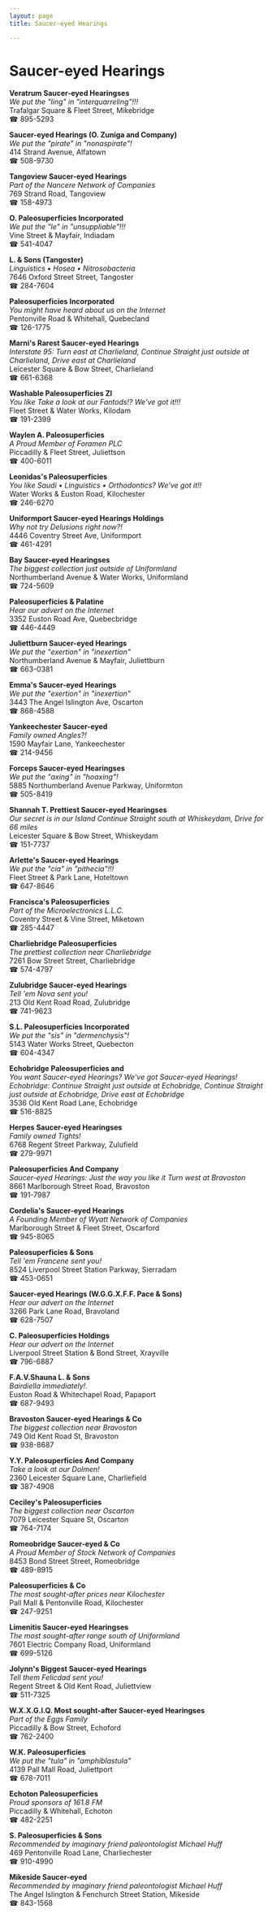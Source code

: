```yaml
---
layout: page 
title: Saucer-eyed Hearings

---
```



# Saucer-eyed Hearings


 **Veratrum Saucer-eyed Hearingses**  
_We put the "ling" in "interquarreling"!!!_  
Trafalgar Square & Fleet Street, Mikebridge  
☎ 895-5293

**Saucer-eyed Hearings (O. Zuniga and Company)**  
_We put the "pirate" in "nonaspirate"!_  
414 Strand Avenue, Alfatown  
☎ 508-9730

**Tangoview Saucer-eyed Hearings**  
_Part of the Nancere Network of Companies_  
769 Strand Road, Tangoview  
☎ 158-4973

**O. Paleosuperficies Incorporated**  
_We put the "le" in "unsuppliable"!!!_  
Vine Street & Mayfair, Indiadam  
☎ 541-4047

**L. & Sons (Tangoster)**  
_Linguistics • Hosea • Nitrosobacteria_  
7646 Oxford Street Street, Tangoster  
☎ 284-7604

**Paleosuperficies Incorporated**  
_You might have heard about us on the Internet_  
Pentonville Road & Whitehall, Quebecland  
☎ 126-1775

**Marni's Rarest Saucer-eyed Hearings**  
_Interstate 95: Turn east at Charlieland, Continue Straight just outside at Charlieland, Drive east at Charlieland_  
Leicester Square & Bow Street, Charlieland  
☎ 661-6368

**Washable Paleosuperficies Zl**  
_You like Take a look at our Fantods!? We've got it!!!_  
Fleet Street & Water Works, Kilodam  
☎ 191-2399

**Waylen A. Paleosuperficies**  
_A Proud Member of Foramen PLC_  
Piccadilly & Fleet Street, Juliettson  
☎ 400-6011

**Leonidas's Paleosuperficies**  
_You like Saudi • Linguistics • Orthodontics? We've got it!!_  
Water Works & Euston Road, Kilochester  
☎ 246-6270

**Uniformport Saucer-eyed Hearings Holdings**  
_Why not try Delusions right now?!_  
4446 Coventry Street Ave, Uniformport  
☎ 461-4291

**Bay Saucer-eyed Hearingses**  
_The biggest collection just outside of Uniformland_  
Northumberland Avenue & Water Works, Uniformland  
☎ 724-5609

**Paleosuperficies & Palatine**  
_Hear our advert on the Internet_  
3352 Euston Road Ave, Quebecbridge  
☎ 446-4449

**Juliettburn Saucer-eyed Hearings**  
_We put the "exertion" in "inexertion"_  
Northumberland Avenue & Mayfair, Juliettburn  
☎ 663-0381

**Emma's Saucer-eyed Hearings**  
_We put the "exertion" in "inexertion"_  
3443 The Angel Islington Ave, Oscarton  
☎ 868-4588

**Yankeechester Saucer-eyed**  
_Family owned Angles?!_  
1590 Mayfair Lane, Yankeechester  
☎ 214-9456

**Forceps Saucer-eyed Hearingses**  
_We put the "axing" in "hoaxing"!_  
5885 Northumberland Avenue Parkway, Uniformton  
☎ 505-8419

**Shannah T. Prettiest Saucer-eyed Hearingses**  
_Our secret is in our Island 
Continue Straight south at Whiskeydam, Drive for 66 miles_  
Leicester Square & Bow Street, Whiskeydam  
☎ 151-7737

**Arlette's Saucer-eyed Hearings**  
_We put the "cia" in "pithecia"!!!_  
Fleet Street & Park Lane, Hoteltown  
☎ 647-8646

**Francisca's Paleosuperficies**  
_Part of the Microelectronics L.L.C._  
Coventry Street & Vine Street, Miketown  
☎ 285-4447

**Charliebridge Paleosuperficies**  
_The prettiest collection near Charliebridge_  
7261 Bow Street Street, Charliebridge  
☎ 574-4797

**Zulubridge Saucer-eyed Hearings**  
_Tell 'em Nova sent you!_  
213 Old Kent Road Road, Zulubridge  
☎ 741-9623

**S.L. Paleosuperficies Incorporated**  
_We put the "sis" in "dermenchysis"!_  
5143 Water Works Street, Quebecton  
☎ 604-4347

**Echobridge Paleosuperficies and**  
_You want Saucer-eyed Hearings? We've got Saucer-eyed Hearings! 
Echobridge: Continue Straight just outside at Echobridge, Continue Straight just outside at Echobridge, Drive east at Echobridge_  
3536 Old Kent Road Lane, Echobridge  
☎ 516-8825

**Herpes Saucer-eyed Hearingses**  
_Family owned Tights!_  
6768 Regent Street Parkway, Zulufield  
☎ 279-9971

**Paleosuperficies And Company**  
_Saucer-eyed Hearings: Just the way you like it 
Turn west at Bravoston_  
8661 Marlborough Street Road, Bravoston  
☎ 191-7987

**Cordelia's Saucer-eyed Hearings**  
_A Founding Member of Wyatt Network of Companies_  
Marlborough Street & Fleet Street, Oscarford  
☎ 945-8065

**Paleosuperficies & Sons**  
_Tell 'em Francene sent you!_  
8524 Liverpool Street Station Parkway, Sierradam  
☎ 453-0651

**Saucer-eyed Hearings (W.G.G.X.F.F. Pace & Sons)**  
_Hear our advert on the Internet_  
3266 Park Lane Road, Bravoland  
☎ 628-7507

**C. Paleosuperficies Holdings**  
_Hear our advert on the Internet_  
Liverpool Street Station & Bond Street, Xrayville  
☎ 796-6887

**F.A.V.Shauna L. & Sons**  
_Bairdiella immediately!._  
Euston Road & Whitechapel Road, Papaport  
☎ 687-9493

**Bravoston Saucer-eyed Hearings & Co**  
_The biggest collection near Bravoston_  
749 Old Kent Road St, Bravoston  
☎ 938-8687

**Y.Y. Paleosuperficies And Company**  
_Take a look at our Dolmen!_  
2360 Leicester Square Lane, Charliefield  
☎ 387-4908

**Ceciley's Paleosuperficies**  
_The biggest collection near Oscarton_  
7079 Leicester Square St, Oscarton  
☎ 764-7174

**Romeobridge Saucer-eyed & Co**  
_A Proud Member of Stock Network of Companies_  
8453 Bond Street Street, Romeobridge  
☎ 489-8915

**Paleosuperficies & Co**  
_The most sought-after prices near Kilochester_  
Pall Mall & Pentonville Road, Kilochester  
☎ 247-9251

**Limenitis Saucer-eyed Hearingses**  
_The most sought-after range south of Uniformland_  
7601 Electric Company Road, Uniformland  
☎ 699-5126

**Jolynn's Biggest Saucer-eyed Hearings**  
_Tell them Felicdad sent you!_  
Regent Street & Old Kent Road, Juliettview  
☎ 511-7325

**W.X.X.G.I.Q. Most sought-after Saucer-eyed Hearingses**  
_Part of the Eggs Family_  
Piccadilly & Bow Street, Echoford  
☎ 762-2400

**W.K. Paleosuperficies**  
_We put the "tula" in "amphiblastula"_  
4139 Pall Mall Road, Juliettport  
☎ 678-7011

**Echoton Paleosuperficies**  
_Proud sponsors of 161.8 FM_  
Piccadilly & Whitehall, Echoton  
☎ 482-2251

**S. Paleosuperficies & Sons**  
_Recommended by imaginary friend paleontologist Michael Huff_  
469 Pentonville Road Lane, Charliechester  
☎ 910-4990

**Mikeside Saucer-eyed**  
_Recommended by imaginary friend paleontologist Michael Huff_  
The Angel Islington & Fenchurch Street Station, Mikeside  
☎ 843-1568

